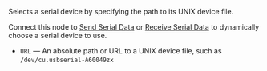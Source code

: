 Selects a serial device by specifying the path to its UNIX device file.

Connect this node to [Send Serial Data](vuo-node://vuo.serial.send) or [Receive Serial Data](vuo-node://vuo.serial.receive) to dynamically choose a serial device to use.

   - `URL` — An absolute path or URL to a UNIX device file, such as `/dev/cu.usbserial-A60049zx`
